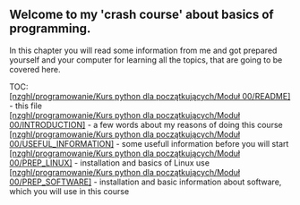 ## Welcome to my 'crash course' about basics of programming.

In this chapter you will read some information from me and got prepared yourself and your 
computer for learning all the topics, that are going to be covered here.

TOC:  
[[nzghl/programowanie/Kurs python dla początkujących/Moduł 00/README]](https://github.com/nazghulgda/Programming-Crash-Course/blob/main/README.md) - this 
file  
[[nzghl/programowanie/Kurs python dla początkujących/Moduł 00/INTRODUCTION]](https://github.com/nazghulgda/Programming-Crash-Course/blob/main/INTRODUCTION.md) - a few 
words about my reasons of doing this course  
[[nzghl/programowanie/Kurs python dla początkujących/Moduł 00/USEFUL_INFORMATION]](https://github.com/nazghulgda/Programming-Crash-Course/blob/main/USEFUL_INFORMATION.md) - some 
usefull information before you will start  
[[nzghl/programowanie/Kurs python dla początkujących/Moduł 00/PREP_LINUX]](https://github.com/nazghulgda/Programming-Crash-Course/blob/main/PREP_LINUX.md) - installation 
and basics of Linux use  
[[nzghl/programowanie/Kurs python dla początkujących/Moduł 00/PREP_SOFTWARE]](https://github.com/nazghulgda/Programming-Crash-Course/blob/main/PREP_SOFTWARE.md) - 
installation and basic information about software, which you will use in this course
